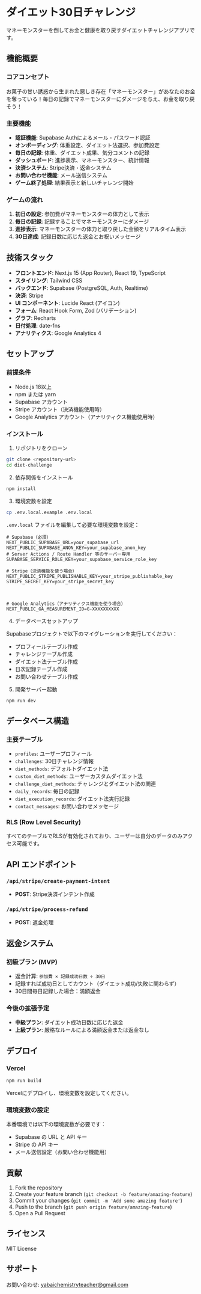 # ダイエット30日チャレンジ

マネーモンスターを倒してお金と健康を取り戻すダイエットチャレンジアプリです。

## 機能概要

### コアコンセプト
お菓子の甘い誘惑から生まれた悪しき存在「マネーモンスター」があなたのお金を奪っている！毎日の記録でマネーモンスターにダメージを与え、お金を取り戻そう！

### 主要機能
- **認証機能**: Supabase Authによるメール・パスワード認証
- **オンボーディング**: 体重設定、ダイエット法選択、参加費設定
- **毎日の記録**: 体重、ダイエット成果、気分コメントの記録
- **ダッシュボード**: 進捗表示、マネーモンスター、統計情報
- **決済システム**: Stripe決済・返金システム
- **お問い合わせ機能**: メール送信システム
- **ゲーム終了処理**: 結果表示と新しいチャレンジ開始

### ゲームの流れ
1. **初日の設定**: 参加費がマネーモンスターの体力として表示
2. **毎日の記録**: 記録することでマネーモンスターにダメージ
3. **進捗表示**: マネーモンスターの体力と取り戻した金額をリアルタイム表示
4. **30日達成**: 記録日数に応じた返金とお祝いメッセージ

## 技術スタック

- **フロントエンド**: Next.js 15 (App Router), React 19, TypeScript
- **スタイリング**: Tailwind CSS
- **バックエンド**: Supabase (PostgreSQL, Auth, Realtime)
- **決済**: Stripe
- **UI コンポーネント**: Lucide React (アイコン)
- **フォーム**: React Hook Form, Zod (バリデーション)
- **グラフ**: Recharts
- **日付処理**: date-fns
- **アナリティクス**: Google Analytics 4

## セットアップ

### 前提条件
- Node.js 18以上
- npm または yarn
- Supabase アカウント
- Stripe アカウント（決済機能使用時）
- Google Analytics アカウント（アナリティクス機能使用時）

### インストール

1. リポジトリをクローン
```bash
git clone <repository-url>
cd diet-challenge
```

2. 依存関係をインストール
```bash
npm install
```

3. 環境変数を設定
```bash
cp .env.local.example .env.local
```

`.env.local` ファイルを編集して必要な環境変数を設定：

```env
# Supabase（必須）
NEXT_PUBLIC_SUPABASE_URL=your_supabase_url
NEXT_PUBLIC_SUPABASE_ANON_KEY=your_supabase_anon_key
# Server Actions / Route Handler 等のサーバー専用
SUPABASE_SERVICE_ROLE_KEY=your_supabase_service_role_key

# Stripe（決済機能を使う場合）
NEXT_PUBLIC_STRIPE_PUBLISHABLE_KEY=your_stripe_publishable_key
STRIPE_SECRET_KEY=your_stripe_secret_key



# Google Analytics（アナリティクス機能を使う場合）
NEXT_PUBLIC_GA_MEASUREMENT_ID=G-XXXXXXXXXX
```

4. データベースセットアップ

Supabaseプロジェクトで以下のマイグレーションを実行してください：

- プロフィールテーブル作成
- チャレンジテーブル作成
- ダイエット法テーブル作成
- 日次記録テーブル作成
- お問い合わせテーブル作成

5. 開発サーバー起動
```bash
npm run dev
```

## データベース構造

### 主要テーブル
- `profiles`: ユーザープロフィール
- `challenges`: 30日チャレンジ情報
- `diet_methods`: デフォルトダイエット法
- `custom_diet_methods`: ユーザーカスタムダイエット法
- `challenge_diet_methods`: チャレンジとダイエット法の関連
- `daily_records`: 毎日の記録
- `diet_execution_records`: ダイエット法実行記録
- `contact_messages`: お問い合わせメッセージ

### RLS (Row Level Security)
すべてのテーブルでRLSが有効化されており、ユーザーは自分のデータのみアクセス可能です。

## API エンドポイント



### `/api/stripe/create-payment-intent`
- **POST**: Stripe決済インテント作成

### `/api/stripe/process-refund`
- **POST**: 返金処理

## 返金システム

### 初級プラン (MVP)
- 返金計算: `参加費 × 記録成功日数 ÷ 30日`
- 記録すれば成功日としてカウント（ダイエット成功/失敗に関わらず）
- 30日間毎日記録した場合：満額返金

### 今後の拡張予定
- **中級プラン**: ダイエット成功日数に応じた返金
- **上級プラン**: 厳格なルールによる満額返金または返金なし

## デプロイ

### Vercel
```bash
npm run build
```

Vercelにデプロイし、環境変数を設定してください。

### 環境変数の設定
本番環境では以下の環境変数が必要です：
- Supabase の URL と API キー
- Stripe の API キー
- メール送信設定（お問い合わせ機能用）

## 貢献

1. Fork the repository
2. Create your feature branch (`git checkout -b feature/amazing-feature`)
3. Commit your changes (`git commit -m 'Add some amazing feature'`)
4. Push to the branch (`git push origin feature/amazing-feature`)
5. Open a Pull Request

## ライセンス

MIT License

## サポート

お問い合わせ: yabaichemistryteacher@gmail.com